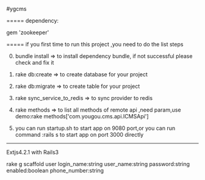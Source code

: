 #ygcms

=====
dependency:

gem 'zookeeper'

=====
if you first time to run this project ,you need to do the list steps

0. bundle install  => to install dependency bundle, if not successful please check and fix it

1. rake db:create  => to create database for your project

2. rake db:migrate => to create table for your project

3. rake sync_service_to_redis => to sync provider to redis

4. rake methods => to list all methods of remote api ,need param,use demo:rake methods['com.yougou.cms.api.ICMSApi']

5. you can run startup.sh to start app on 9080 port,or you can run command :rails s to start app on port 3000 directly

------
Extjs4.2.1 with Rails3

rake g scaffold user login_name:string user_name:string password:string enabled:boolean phone_number:string



